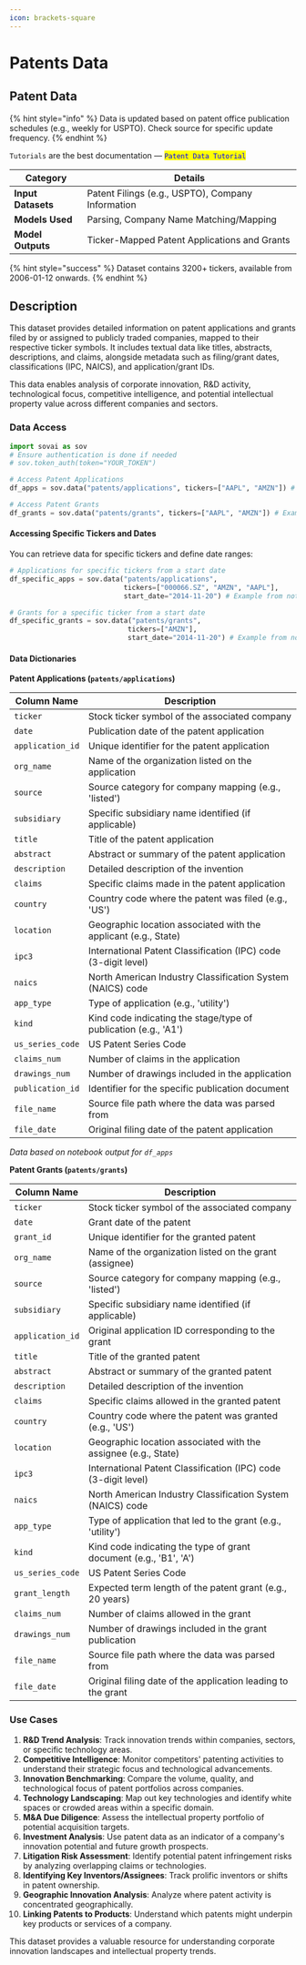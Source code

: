 ```yaml
---
icon: brackets-square
---
```


# Patents Data

## Patent Data

{% hint style="info" %}
Data is updated based on patent office publication schedules (e.g., weekly for USPTO). Check source for specific update frequency.
{% endhint %}

`Tutorials` are the best documentation — <mark style="color:blue;">`Patent Data Tutorial`</mark>&#x20;



<table data-column-title-hidden data-view="cards"><thead><tr><th>Category</th><th>Details</th></tr></thead><tbody><tr><td><strong>Input Datasets</strong></td><td>Patent Filings (e.g., USPTO), Company Information</td></tr><tr><td><strong>Models Used</strong></td><td>Parsing, Company Name Matching/Mapping</td></tr><tr><td><strong>Model Outputs</strong></td><td>Ticker-Mapped Patent Applications and Grants</td></tr></tbody></table>

{% hint style="success" %}
Dataset contains 3200+ tickers, available from 2006-01-12 onwards.
{% endhint %}

## Description

This dataset provides detailed information on patent applications and grants filed by or assigned to publicly traded companies, mapped to their respective ticker symbols. It includes textual data like titles, abstracts, descriptions, and claims, alongside metadata such as filing/grant dates, classifications (IPC, NAICS), and application/grant IDs.

This data enables analysis of corporate innovation, R\&D activity, technological focus, competitive intelligence, and potential intellectual property value across different companies and sectors.

### Data Access

```python
import sovai as sov
# Ensure authentication is done if needed
# sov.token_auth(token="YOUR_TOKEN")

# Access Patent Applications
df_apps = sov.data("patents/applications", tickers=["AAPL", "AMZN"]) # Example tickers

# Access Patent Grants
df_grants = sov.data("patents/grants", tickers=["AAPL", "AMZN"]) # Example tickers
```

#### Accessing Specific Tickers and Dates

You can retrieve data for specific tickers and define date ranges:

```python
# Applications for specific tickers from a start date
df_specific_apps = sov.data("patents/applications",
                            tickers=["000066.SZ", "AMZN", "AAPL"],
                            start_date="2014-11-20") # Example from notebook

# Grants for a specific ticker from a start date
df_specific_grants = sov.data("patents/grants",
                             tickers=["AMZN"],
                             start_date="2014-11-20") # Example from notebook
```

#### Data Dictionaries

**Patent Applications (`patents/applications`)**

| Column Name      | Description                                                     |
| ---------------- | --------------------------------------------------------------- |
| `ticker`         | Stock ticker symbol of the associated company                   |
| `date`           | Publication date of the patent application                      |
| `application_id` | Unique identifier for the patent application                    |
| `org_name`       | Name of the organization listed on the application              |
| `source`         | Source category for company mapping (e.g., 'listed')            |
| `subsidiary`     | Specific subsidiary name identified (if applicable)             |
| `title`          | Title of the patent application                                 |
| `abstract`       | Abstract or summary of the patent application                   |
| `description`    | Detailed description of the invention                           |
| `claims`         | Specific claims made in the patent application                  |
| `country`        | Country code where the patent was filed (e.g., 'US')            |
| `location`       | Geographic location associated with the applicant (e.g., State) |
| `ipc3`           | International Patent Classification (IPC) code (3-digit level)  |
| `naics`          | North American Industry Classification System (NAICS) code      |
| `app_type`       | Type of application (e.g., 'utility')                           |
| `kind`           | Kind code indicating the stage/type of publication (e.g., 'A1') |
| `us_series_code` | US Patent Series Code                                           |
| `claims_num`     | Number of claims in the application                             |
| `drawings_num`   | Number of drawings included in the application                  |
| `publication_id` | Identifier for the specific publication document                |
| `file_name`      | Source file path where the data was parsed from                 |
| `file_date`      | Original filing date of the patent application                  |

_Data based on notebook output for `df_apps`_

**Patent Grants (`patents/grants`)**

| Column Name      | Description                                                       |
| ---------------- | ----------------------------------------------------------------- |
| `ticker`         | Stock ticker symbol of the associated company                     |
| `date`           | Grant date of the patent                                          |
| `grant_id`       | Unique identifier for the granted patent                          |
| `org_name`       | Name of the organization listed on the grant (assignee)           |
| `source`         | Source category for company mapping (e.g., 'listed')              |
| `subsidiary`     | Specific subsidiary name identified (if applicable)               |
| `application_id` | Original application ID corresponding to the grant                |
| `title`          | Title of the granted patent                                       |
| `abstract`       | Abstract or summary of the granted patent                         |
| `description`    | Detailed description of the invention                             |
| `claims`         | Specific claims allowed in the granted patent                     |
| `country`        | Country code where the patent was granted (e.g., 'US')            |
| `location`       | Geographic location associated with the assignee (e.g., State)    |
| `ipc3`           | International Patent Classification (IPC) code (3-digit level)    |
| `naics`          | North American Industry Classification System (NAICS) code        |
| `app_type`       | Type of application that led to the grant (e.g., 'utility')       |
| `kind`           | Kind code indicating the type of grant document (e.g., 'B1', 'A') |
| `us_series_code` | US Patent Series Code                                             |
| `grant_length`   | Expected term length of the patent grant (e.g., 20 years)         |
| `claims_num`     | Number of claims allowed in the grant                             |
| `drawings_num`   | Number of drawings included in the grant publication              |
| `file_name`      | Source file path where the data was parsed from                   |
| `file_date`      | Original filing date of the application leading to the grant      |

### Use Cases

1. **R\&D Trend Analysis**: Track innovation trends within companies, sectors, or specific technology areas.
2. **Competitive Intelligence**: Monitor competitors' patenting activities to understand their strategic focus and technological advancements.
3. **Innovation Benchmarking**: Compare the volume, quality, and technological focus of patent portfolios across companies.
4. **Technology Landscaping**: Map out key technologies and identify white spaces or crowded areas within a specific domain.
5. **M\&A Due Diligence**: Assess the intellectual property portfolio of potential acquisition targets.
6. **Investment Analysis**: Use patent data as an indicator of a company's innovation potential and future growth prospects.
7. **Litigation Risk Assessment**: Identify potential patent infringement risks by analyzing overlapping claims or technologies.
8. **Identifying Key Inventors/Assignees**: Track prolific inventors or shifts in patent ownership.
9. **Geographic Innovation Analysis**: Analyze where patent activity is concentrated geographically.
10. **Linking Patents to Products**: Understand which patents might underpin key products or services of a company.

This dataset provides a valuable resource for understanding corporate innovation landscapes and intellectual property trends.
